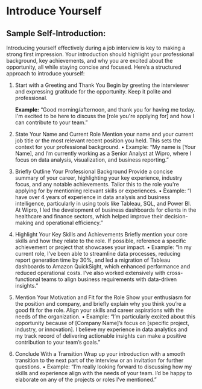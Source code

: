 # Introduce Yourself 

## Sample Self-Introduction:

Introducing yourself effectively during a job interview is key to making a strong first impression. Your introduction should highlight your professional background, key achievements, and why you are excited about the opportunity, all while staying concise and focused. Here’s a structured approach to introduce yourself:

1. Start with a Greeting and Thank You Begin by greeting the interviewer and expressing gratitude for the opportunity. Keep it polite and professional.
   
	**Example:** “Good morning/afternoon, and thank you for having me today. I'm excited to be here to discuss the [role you're applying for] and how I can contribute to your team.”
 
3. State Your Name and Current Role
Mention your name and your current job title or the most relevant recent position you held. This sets the context for your professional background.
	• Example: “My name is [Your Name], and I’m currently working as a Senior Analyst at Wipro, where I focus on data analysis, visualization, and business reporting.”

4. Briefly Outline Your Professional Background
Provide a concise summary of your career, highlighting your key experience, industry focus, and any notable achievements. Tailor this to the role you're applying for by mentioning relevant skills or experiences.
	• Example: “I have over 4 years of experience in data analysis and business intelligence, particularly in using tools like Tableau, SQL, and Power BI. At Wipro, I led the development of business dashboards for clients in the healthcare and finance sectors, which helped improve their decision-making and operational efficiency.”

5. Highlight Your Key Skills and Achievements
Briefly mention your core skills and how they relate to the role. If possible, reference a specific achievement or project that showcases your impact.
	• Example: “In my current role, I’ve been able to streamline data processes, reducing report generation time by 30%, and led a migration of Tableau dashboards to Amazon QuickSight, which enhanced performance and reduced operational costs. I’ve also worked extensively with cross-functional teams to align business requirements with data-driven insights.”

6. Mention Your Motivation and Fit for the Role
Show your enthusiasm for the position and company, and briefly explain why you think you’re a good fit for the role. Align your skills and career aspirations with the needs of the organization.
	• Example: “I’m particularly excited about this opportunity because of [Company Name]’s focus on [specific project, industry, or innovation]. I believe my experience in data analytics and my track record of delivering actionable insights can make a positive contribution to your team’s goals.”

7. Conclude With a Transition
Wrap up your introduction with a smooth transition to the next part of the interview or an invitation for further questions.
	• Example: “I’m really looking forward to discussing how my skills and experience align with the needs of your team. I’d be happy to elaborate on any of the projects or roles I’ve mentioned.”

